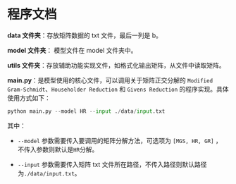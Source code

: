 # 程序文档

**data 文件夹**：存放矩阵数据的 txt 文件，最后一列是 b。

**model 文件夹**：
模型文件在 model 文件夹中。

**utils 文件夹**：存放辅助功能实现文件，如格式化输出矩阵，从文件中读取矩阵。

**main.py**：是模型使用的核心文件，可以调用关于矩阵正交分解的 `Modified Gram-Schmidt`、`Householder Reduction` 和 `Givens Reduction` 的程序实现。具体使用方式如下：

```python
python main.py --model HR --input ./data/input.txt
```

其中：
- `--model` 参数需要传入要调用的矩阵分解方法，可选项为 `[MGS, HR, GR]` ，
  不传入参数则默认是`HR`分解。

- `--input` 参数需要传入矩阵 txt 文件所在路径，不传入路径则默认路径为`./data/input.txt`。